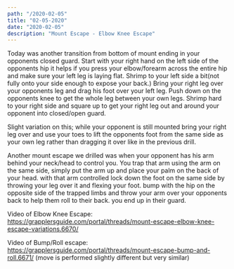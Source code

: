 ```yaml
---
path: "/2020-02-05"
title: "02-05-2020"
date: "2020-02-05"
description: "Mount Escape - Elbow Knee Escape"
---
```


Today was another transition from bottom of mount ending in your opponents closed guard. Start with your right hand on the left side of the opponents hip it helps if you press your elbow/forearm across the entire hip and make sure your left leg is laying flat. Shrimp to your left side a bit(not fully onto your side enough to expose your back.) Bring your right leg over your opponents leg and drag his foot over your left leg. Push down on the opponents knee to get the whole leg between your own legs. Shrimp hard to your right side and square up to get your right leg out and around your opponent into closed/open guard.

Slight variation on this; while your opponent is still mounted bring your right leg over and use your toes to lift the opponents foot from the same side as your own leg rather than dragging it over like in the previous drill.

Another mount escape we drilled was when your opponent has his arm behind your neck/head to control you. You trap that arm using the arm on the same side, simply put the arm up and place your palm on the back of your head. with that arm controlled lock down the foot on the same side by throwing your leg over it and flexing your foot. bump with the hip on the opposite side of the trapped limbs and throw your arm over your opponents back to help them roll to their back. you end up in their guard.

Video of Elbow Knee Escape: https://grapplersguide.com/portal/threads/mount-escape-elbow-knee-escape-variations.6670/

Video of Bump/Roll escape: https://grapplersguide.com/portal/threads/mount-escape-bump-and-roll.6671/
(move is performed slightly different but very similar)
